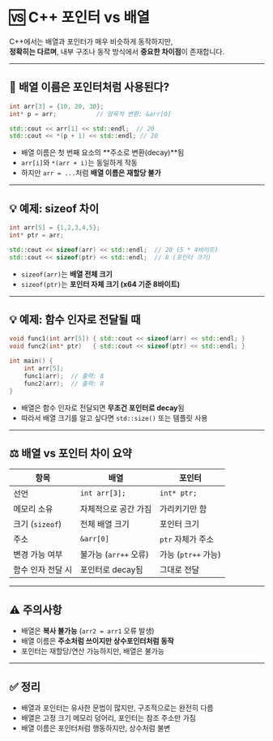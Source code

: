 # 🆚 C++ 포인터 vs 배열

C++에서는 배열과 포인터가 매우 비슷하게 동작하지만,  
**정확히는 다르며**, 내부 구조나 동작 방식에서 **중요한 차이점**이 존재합니다.

---

## 📌 배열 이름은 포인터처럼 사용된다?

```cpp
int arr[3] = {10, 20, 30};
int* p = arr;           // 암묵적 변환: &arr[0]

std::cout << arr[1] << std::endl;  // 20
std::cout << *(p + 1) << std::endl; // 20
```

- 배열 이름은 첫 번째 요소의 **주소로 변환(decay)**됨
- `arr[i]`와 `*(arr + i)`는 동일하게 작동
- 하지만 `arr = ...`처럼 **배열 이름은 재할당 불가**

---

## 💡 예제: sizeof 차이

```cpp
int arr[5] = {1,2,3,4,5};
int* ptr = arr;

std::cout << sizeof(arr) << std::endl;  // 20 (5 * 4바이트)
std::cout << sizeof(ptr) << std::endl;  // 8 (포인터 크기)
```

- `sizeof(arr)`는 **배열 전체 크기**
- `sizeof(ptr)`는 **포인터 자체 크기 (x64 기준 8바이트)**

---

## 💡 예제: 함수 인자로 전달될 때

```cpp
void func1(int arr[5]) { std::cout << sizeof(arr) << std::endl; }
void func2(int* ptr)   { std::cout << sizeof(ptr) << std::endl; }

int main() {
    int arr[5];
    func1(arr);  // 출력: 8
    func2(arr);  // 출력: 8
}
```

- 배열은 함수 인자로 전달되면 **무조건 포인터로 decay**됨
- 따라서 배열 크기를 알고 싶다면 `std::size()` 또는 템플릿 사용

---

## ⚖️ 배열 vs 포인터 차이 요약

| 항목 | 배열 | 포인터 |
|------|------|--------|
| 선언 | `int arr[3];` | `int* ptr;` |
| 메모리 소유 | 자체적으로 공간 가짐 | 가리키기만 함 |
| 크기 (`sizeof`) | 전체 배열 크기 | 포인터 크기 |
| 주소 | `&arr[0]` | `ptr` 자체가 주소 |
| 변경 가능 여부 | 불가능 (`arr++` 오류) | 가능 (`ptr++` 가능) |
| 함수 인자 전달 시 | 포인터로 decay됨 | 그대로 전달 |

---

## ⚠️ 주의사항

- 배열은 **복사 불가능** (`arr2 = arr1` 오류 발생)
- 배열 이름은 **주소처럼 쓰이지만 상수포인터처럼 동작**
- 포인터는 재할당/연산 가능하지만, 배열은 불가능

---

## ✅ 정리

- 배열과 포인터는 유사한 문법이 많지만, 구조적으로는 완전히 다름
- 배열은 고정 크기 메모리 덩어리, 포인터는 참조 주소만 가짐
- 배열 이름은 포인터처럼 행동하지만, 상수처럼 불변
